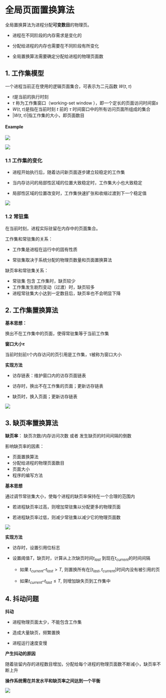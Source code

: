 # 全局页面置换算法

全局置换算法为进程分配**可变数目**的物理页。

- 进程在不同阶段的内存需求是变化的

- 分配给进程的内存也需要在不同阶段有所变化

- 全局置换算法需要确定分配给进程的物理页面数


## 1. 工作集模型

一个进程当前正在使用的逻辑页面集合，可表示为二元函数 $W(t, τ)$

- $t$是当前的执行时刻
- $τ$ 称为工作集窗口（working-set window ），即一个定长的页面访问时间窗$s$
- $W(t, τ)$是指在当前时刻 $t$ 前的 $τ$ 时间窗口中的所有访问页面所组成的集合
- $|W(t, τ)|$指工作集的大小，即页面数目

#### Example

![](https://pic.existorlive.cn/%E6%88%AA%E5%B1%8F2020-10-19%20%E4%B8%8B%E5%8D%8810.24.40.png)

![](https://pic.existorlive.cn/%E6%88%AA%E5%B1%8F2020-10-19%20%E4%B8%8B%E5%8D%8810.26.00.png)


### 1.1 工作集的变化

- 进程开始执行后，随着访问新页面逐步建立较稳定的工作集

- 当内存访问的局部性区域的位置大致稳定时，工作集大小也大致稳定

- 局部性区域的位置改变时，工作集快速扩张和收缩过渡到下一个稳定值

![](https://pic.existorlive.cn/%E6%88%AA%E5%B1%8F2020-10-19%20%E4%B8%8B%E5%8D%8810.27.40.png)

 
### 1.2 常驻集

在当前时刻，进程实际驻留在内存中的页面集合。

工作集和常驻集的关系：
    
- 工作集是进程在运行中的固有性质
   
- 常驻集取决于系统分配的物理页数量和页面置换算法

缺页率和常驻集关系：

- 常驻集 包含 工作集时，缺页较少
- 工作集发生剧烈变动（过渡）时，缺页较多
- 进程常驻集大小达到一定数目后，缺页率也不会明显下降


## 2. 工作集置换算法

**基本思想：**

换出不在工作集中的页面，使得常驻集等于当前工作集

**窗口大小τ**

当前时刻前τ个内存访问的页引用是工作集，τ被称为窗口大小

**实现方法**

- 访存链表：维护窗口内的访存页面链表

- 访存时，换出不在工作集的页面；更新访存链表

- 缺页时，换入页面；更新访存链表

![](https://pic.existorlive.cn/%E6%88%AA%E5%B1%8F2020-10-20%20%E4%B8%8B%E5%8D%882.01.14.png)
 


## 3. 缺页率置换算法

**缺页率**： 缺页次数/内存访问次数 或者 发生缺页的时间间隔的倒数

影响缺页率的因素：

- 页面置换算法
- 分配给进程的物理页面数目
- 页面大小
- 程序的编写方法


**基本思想**

通过调节常驻集大小，使每个进程的缺页率保持在一个合理的范围内

- 若进程缺页率过高，则增加常驻集以分配更多的物理页面

- 若进程缺页率过低，则减少常驻集以减少它的物理页面数

![](https://pic.existorlive.cn/%E6%88%AA%E5%B1%8F2020-10-20%20%E4%B8%8B%E5%8D%882.07.28.png)

**实现方法**

- 访存时，设置引用位标志

- 设置阈值$T$，缺页时，计算从上次缺页时间$t_{last}$ 到现在$t_{current}$的时间间隔

    - 如果 $t_{current} – t_{last}>T$, 则置换所有在$[t_{last} ,  t_{current}]$时间内没有被引用的页

    - 如果$t_{current} – t_{last} ≤ T$, 则增加缺失页到工作集中


## 4. 抖动问题

**抖动**

- 进程物理页面太少，不能包含工作集

- 造成大量缺页，频繁置换

- 进程运行速度变慢

**产生抖动的原因**

随着驻留内存的进程数目增加，分配给每个进程的物理页面数不断减小，缺页率不断上升


**操作系统需在并发水平和缺页率之间达到一个平衡**


![](https://pic.existorlive.cn/%E6%88%AA%E5%B1%8F2020-10-20%20%E4%B8%8B%E5%8D%882.42.45.png)